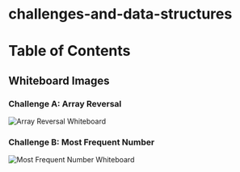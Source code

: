 # challenges-and-data-structures

# Table of Contents

## Whiteboard Images

### Challenge A: Array Reversal
![Array Reversal Whiteboard](./assest/S-1.PNG)

### Challenge B: Most Frequent Number
![Most Frequent Number Whiteboard](./assest/S-2.PNG)